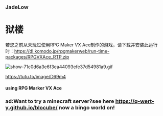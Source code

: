 ### JadeLow
# 狱楼

若您之前从未玩过使用RPG Maker VX Ace制作的游戏，请下载并安装此运行时：https://dl.komodo.jp/rpgmakerweb/run-time-packages/RPGVXAce_RTP.zip

![show-71c0d6a3e6f3ea44093efe37d54981a9.gif](https://t.tutu.to/img/D69m4)

https://tutu.to/image/D69m4




#### using RPG Marker VX Ace

















### ad:Want to try a minecraft server?see here https://q-wert-y.github.io/blocube/     now a bingo world on!
